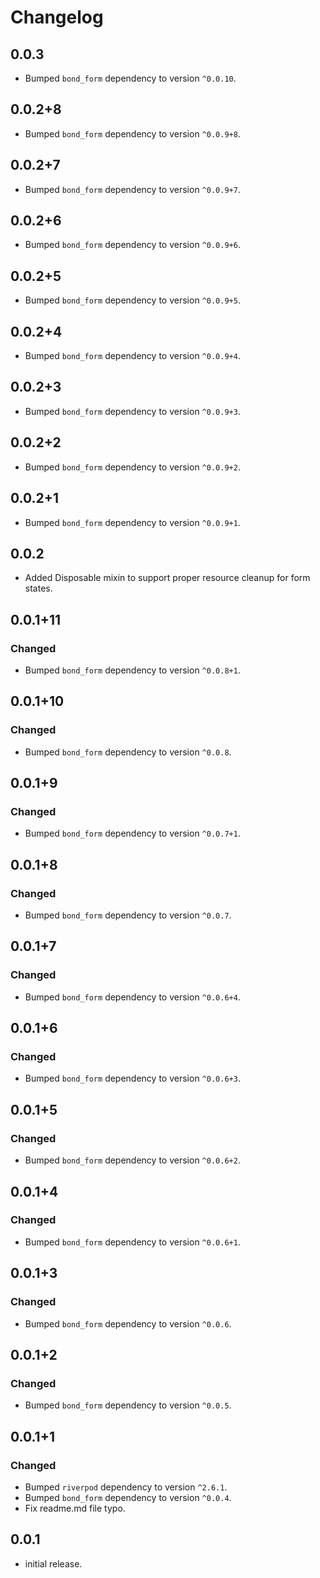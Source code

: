 # Changelog
## 0.0.3
- Bumped `bond_form` dependency to version `^0.0.10`.

## 0.0.2+8
- Bumped `bond_form` dependency to version `^0.0.9+8`.

## 0.0.2+7
- Bumped `bond_form` dependency to version `^0.0.9+7`.

## 0.0.2+6
- Bumped `bond_form` dependency to version `^0.0.9+6`.

## 0.0.2+5
- Bumped `bond_form` dependency to version `^0.0.9+5`.

## 0.0.2+4
- Bumped `bond_form` dependency to version `^0.0.9+4`.

## 0.0.2+3
- Bumped `bond_form` dependency to version `^0.0.9+3`.

## 0.0.2+2
- Bumped `bond_form` dependency to version `^0.0.9+2`.

## 0.0.2+1
- Bumped `bond_form` dependency to version `^0.0.9+1`.

## 0.0.2
- Added Disposable mixin to support proper resource cleanup for form states.


## 0.0.1+11
### Changed
- Bumped `bond_form` dependency to version `^0.0.8+1`.

## 0.0.1+10
### Changed
- Bumped `bond_form` dependency to version `^0.0.8`.

## 0.0.1+9
### Changed
- Bumped `bond_form` dependency to version `^0.0.7+1`.

## 0.0.1+8
### Changed
- Bumped `bond_form` dependency to version `^0.0.7`.

## 0.0.1+7
### Changed
- Bumped `bond_form` dependency to version `^0.0.6+4`.

## 0.0.1+6
### Changed
- Bumped `bond_form` dependency to version `^0.0.6+3`.

## 0.0.1+5
### Changed
- Bumped `bond_form` dependency to version `^0.0.6+2`.

## 0.0.1+4
### Changed
- Bumped `bond_form` dependency to version `^0.0.6+1`.

## 0.0.1+3
### Changed
- Bumped `bond_form` dependency to version `^0.0.6`.

## 0.0.1+2
### Changed
- Bumped `bond_form` dependency to version `^0.0.5`.

## 0.0.1+1
### Changed
- Bumped `riverpod` dependency to version `^2.6.1`.
- Bumped `bond_form` dependency to version `^0.0.4`.
- Fix readme.md file typo.

## 0.0.1

* initial release.